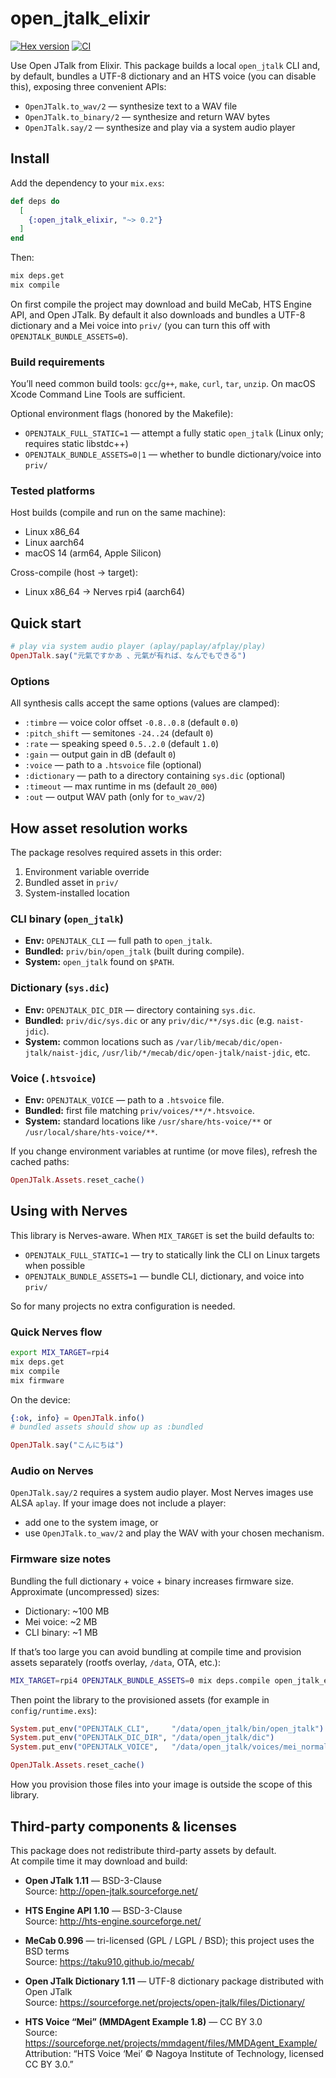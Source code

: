 # open_jtalk_elixir

[![Hex version](https://img.shields.io/hexpm/v/open_jtalk_elixir.svg "Hex version")](https://hex.pm/packages/open_jtalk_elixir)
[![CI](https://github.com/mnishiguchi/open_jtalk_elixir/actions/workflows/ci.yml/badge.svg)](https://github.com/mnishiguchi/open_jtalk_elixir/actions/workflows/ci.yml)

<!-- MODULEDOC -->

Use Open JTalk from Elixir. This package builds a local `open_jtalk` CLI and,
by default, bundles a UTF-8 dictionary and an HTS voice (you can disable this),
exposing three convenient APIs:

- `OpenJTalk.to_wav/2` — synthesize text to a WAV file
- `OpenJTalk.to_binary/2` — synthesize and return WAV bytes
- `OpenJTalk.say/2` — synthesize and play via a system audio player

## Install

Add the dependency to your `mix.exs`:

```elixir
def deps do
  [
    {:open_jtalk_elixir, "~> 0.2"}
  ]
end
```

Then:

```bash
mix deps.get
mix compile
```

On first compile the project may download and build MeCab, HTS Engine API,
and Open JTalk. By default it also downloads and bundles a UTF-8 dictionary
and a Mei voice into `priv/` (you can turn this off with
`OPENJTALK_BUNDLE_ASSETS=0`).

### Build requirements

You’ll need common build tools: `gcc`/`g++`, `make`, `curl`, `tar`, `unzip`.
On macOS Xcode Command Line Tools are sufficient.

Optional environment flags (honored by the Makefile):

- `OPENJTALK_FULL_STATIC=1` — attempt a fully static `open_jtalk` (Linux only; requires static libstdc++)
- `OPENJTALK_BUNDLE_ASSETS=0|1` — whether to bundle dictionary/voice into `priv/`

### Tested platforms

Host builds (compile and run on the same machine):

- Linux x86_64
- Linux aarch64
- macOS 14 (arm64, Apple Silicon)

Cross-compile (host → target):

- Linux x86_64 → Nerves rpi4 (aarch64)

## Quick start

```elixir
# play via system audio player (aplay/paplay/afplay/play)
OpenJTalk.say("元氣ですかあ 、元氣が有れば、なんでもできる")
```

### Options

All synthesis calls accept the same options (values are clamped):

- `:timbre` — voice color offset `-0.8..0.8` (default `0.0`)
- `:pitch_shift` — semitones `-24..24` (default `0`)
- `:rate` — speaking speed `0.5..2.0` (default `1.0`)
- `:gain` — output gain in dB (default `0`)
- `:voice` — path to a `.htsvoice` file (optional)
- `:dictionary` — path to a directory containing `sys.dic` (optional)
- `:timeout` — max runtime in ms (default `20_000`)
- `:out` — output WAV path (only for `to_wav/2`)

<!-- MODULEDOC -->

## How asset resolution works

The package resolves required assets in this order:

1. Environment variable override
2. Bundled asset in `priv/`
3. System-installed location

### CLI binary (`open_jtalk`)

- **Env:** `OPENJTALK_CLI` — full path to `open_jtalk`.
- **Bundled:** `priv/bin/open_jtalk` (built during compile).
- **System:** `open_jtalk` found on `$PATH`.

### Dictionary (`sys.dic`)

- **Env:** `OPENJTALK_DIC_DIR` — directory containing `sys.dic`.
- **Bundled:** `priv/dic/sys.dic` or any `priv/dic/**/sys.dic` (e.g. `naist-jdic`).
- **System:** common locations such as `/var/lib/mecab/dic/open-jtalk/naist-jdic`,
  `/usr/lib/*/mecab/dic/open-jtalk/naist-jdic`, etc.

### Voice (`.htsvoice`)

- **Env:** `OPENJTALK_VOICE` — path to a `.htsvoice` file.
- **Bundled:** first file matching `priv/voices/**/*.htsvoice`.
- **System:** standard locations like `/usr/share/hts-voice/**` or `/usr/local/share/hts-voice/**`.

If you change environment variables at runtime (or move files), refresh the
cached paths:

```elixir
OpenJTalk.Assets.reset_cache()
```

## Using with Nerves

This library is Nerves-aware. When `MIX_TARGET` is set the build defaults to:

- `OPENJTALK_FULL_STATIC=1` — try to statically link the CLI on Linux targets when possible
- `OPENJTALK_BUNDLE_ASSETS=1` — bundle CLI, dictionary, and voice into `priv/`

So for many projects no extra configuration is needed.

### Quick Nerves flow

```bash
export MIX_TARGET=rpi4
mix deps.get
mix compile
mix firmware
```

On the device:

```elixir
{:ok, info} = OpenJTalk.info()
# bundled assets should show up as :bundled

OpenJTalk.say("こんにちは")
```

### Audio on Nerves

`OpenJTalk.say/2` requires a system audio player. Most Nerves images use ALSA
`aplay`. If your image does not include a player:

- add one to the system image, or
- use `OpenJTalk.to_wav/2` and play the WAV with your chosen mechanism.

### Firmware size notes

Bundling the full dictionary + voice + binary increases firmware size. Approximate
(uncompressed) sizes:

- Dictionary: ~100 MB
- Mei voice: ~2 MB
- CLI binary: ~1 MB

If that’s too large you can avoid bundling at compile time and provision assets
separately (rootfs overlay, `/data`, OTA, etc.):

```bash
MIX_TARGET=rpi4 OPENJTALK_BUNDLE_ASSETS=0 mix deps.compile open_jtalk_elixir
```

Then point the library to the provisioned assets (for example in
`config/runtime.exs`):

```elixir
System.put_env("OPENJTALK_CLI",     "/data/open_jtalk/bin/open_jtalk")
System.put_env("OPENJTALK_DIC_DIR", "/data/open_jtalk/dic")
System.put_env("OPENJTALK_VOICE",   "/data/open_jtalk/voices/mei_normal.htsvoice")

OpenJTalk.Assets.reset_cache()
```

How you provision those files into your image is outside the scope of this
library.

## Third-party components & licenses

This package does not redistribute third-party assets by default.  
At compile time it may download and build:

- **Open JTalk 1.11** — BSD-3-Clause  
  Source: http://open-jtalk.sourceforge.net/

- **HTS Engine API 1.10** — BSD-3-Clause  
  Source: http://hts-engine.sourceforge.net/

- **MeCab 0.996** — tri-licensed (GPL / LGPL / BSD); this project uses the BSD terms  
  Source: https://taku910.github.io/mecab/

- **Open JTalk Dictionary 1.11** — UTF-8 dictionary package distributed with Open JTalk  
  Source: https://sourceforge.net/projects/open-jtalk/files/Dictionary/

- **HTS Voice “Mei” (MMDAgent Example 1.8)** — CC BY 3.0  
  Source: https://sourceforge.net/projects/mmdagent/files/MMDAgent_Example/  
  Attribution: “HTS Voice ‘Mei’ © Nagoya Institute of Technology, licensed CC BY 3.0.”

